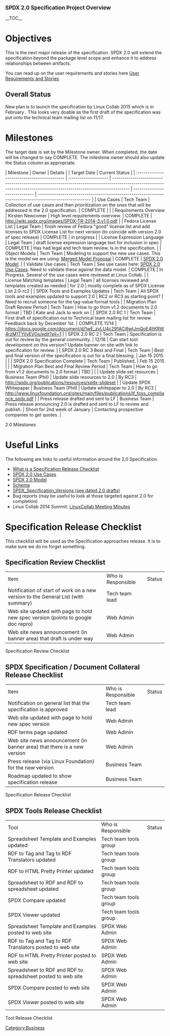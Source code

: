 **<big>SPDX 2.0 Specification Project Overview</big>**

\_\_TOC\_\_

  

# Objectives

This is the next major release of the specification. SPDX 2.0 will
extend the specification beyond the package level scope and enhance it
to address relationships between artifacts.

You can read up on the user requirements and stories here [User
Requirements and
Stories](http://wiki.spdx.org/images/SPDX-TR-2014-3.v1.0.pdf)

  

## Overall Status

New plan is to launch the specification by Linux Collab 2015 which is in
February . This looks very doable as the first draft of the
specification was put onto the technical team mailing list on 11/17.

  

# Milestones

The target date is set by the Milestone owner. When completed, the date
will be changed to say COMPLETE. The milestone owner should also update
the Status column as appropriate.

| Milestone                                   | Owner                | Details                                                                                                                                                              | | Target Date                 | Current Status                                                                                           |
| :------------------------------------------ | :------------------- | -------------------------------------------------------------------------------------------------------------------------------------------------------------------- | ----------------------------- | -------------------------------------------------------------------------------------------------------- |
| Use Cases                                   | Tech Team            | Collection of use cases and then prioritization on the ones that will be addressed in the 2.0 specification.                                                         | COMPLETE                      |                                                                                                          |
| Requirements Overview                       | Kirsten Newcomer     | High level requirements overview.                                                                                                                                    | COMPLETE                      | <http://wiki.spdx.org/images/SPDX-TR-2014-3.v1.0.pdf>                                                    |
| Fedora License List                         | Legal Team           | finish review of Fedora "good" license list and add licenses to SPDX License List for next version (to coincide with version 2.0 of spec release)                    | COMPLETE                      | in progress                                                                                              |
| License Expression Language                 | Legal Team           | draft license expression language text for inclusion in spec                                                                                                         | COMPLETE                      | Has had legal and tech team review. Is in the specification.                                             |
| Object Models                               | Tech Team            | Modeling to support the new use cases. This is the model we are using: [Merged Model Proposal](Technical_Team/Proposals/2012-02-01/Merged_Model_Proposal "wikilink") | COMPLETE                      | [SPDX 2.0 Model](Technical_Team/Model_2_0 "wikilink").                                                   |
| Validate Use cases                          | Tech Team            | See use cases here: [SPDX 2.0 Use Cases](Technical_Team/Use_Cases/2.0 "wikilink"). Need to validate these against the data model.                                    | COMPLETE                      | In Progress. Several of the use cases were reviewed at Linux Collab.                                     |
| License Matching templates                  | Legal Team           | all licenses reviewed and templates created as needed                                                                                                                | for 2.0                       | mostly complete as of SPDX License List 2.0-rc2                                                          |
| SPDX Tools and Examples Updates             | Tech Team            | All SPDX tools and examples updated to support 2.0                                                                                                                   | RC2 or RC3 as starting point? | Need to recruit someone for the tag-value format tools                                                   |
| Migration Plan Draft Review Period          | Tech Team            | How to go from v1.2 documents to 2.0 format                                                                                                                          | TBD                           | Kate and Jack to work on                                                                                 |
| SPDX 2.0 RC 1                               | Tech Team            | First draft of specification out to Technical team mailing list for review. Feedback back by December 1st.                                                           | COMPLETE 11/14                | <https://docs.google.com/document/d/1wE_zvLU4c291ACi9wIJmQoE4ltKRW4rzM1TYiIvEVOs/edit?pli=1>             |
| SPDX 2.0 RC 2                               | Tech Team            | Specification is out for review by the general community.                                                                                                            | 12/18                         | Can start tool development on this version? Update banner on site with link to specification for review. |
| SPDX 2.0 RC 3 Best and Final                | Tech Team            | Best and final version of the specification is out for a final blessing.                                                                                             | Jan 15 2015                   |                                                                                                          |
| SPDX 2.0 Specification Complete             | Tech Team            | Published.                                                                                                                                                           | Feb 15 2015                   |                                                                                                          |
| Migration Plan Best and Final Review Period | Tech Team            | How to go from v1.2 documents to 2.0 format                                                                                                                          | TBD                           |                                                                                                          |
| Update slide set resources                  | Business Team (Phil) | Update slide resources to 2.0                                                                                                                                        | By RC3                        | <http://spdx.org/publications/resources/spdx-slideset>                                                   |
| Update SPDX Whitepaper                      | Business Team (Phil) | Update whitepaper to 2.0                                                                                                                                             | By RC3                        | <http://www.linuxfoundation.org/sites/main/files/publications/lf_foss_compliance_spdx.pdf>               |
| Press release drafted and sent to LF        | Business Team        | Press release announcing 2.0 is drafted and sent to LF to review and publish.                                                                                        | Shoot for 2nd week of January | Contacting prospective companies to get quotes.                                                          |

2.0 Milestones

  

# Useful Links

The following are links to useful information around the 2.0
Specification.

  - [What is a Specification Release
    Checklist](Technical_Team/Spec_Release_Process "wikilink")
  - [SPDX 2.0 Use Cases](Technical_Team/Use_Cases/2.0 "wikilink")
  - [SPDX 2.0 Model ](Technical_Team/Model_2_0 "wikilink")
  - [Schema](http://spdx.org/rdf/ontology/spdx-2-0-rev-11/)
  - [ SPDX\_Specification\_Versions (see dated 2.0
    drafts)](Technical_Team/SPDX_Specification_Versions "wikilink")
  - Bug reports (may be useful to look at those targeted against 2.0 for
    completion)
  - Linux Collab 2014 Summit: [LinuxCollab Meeting
    Minutes](http://wiki.spdx.org/view/Technical_Team/Minutes/2014-03-25)

  

# Specification Release Checklist

This checklist will be used as the Specification approaches release. It
is to make sure we do no forget something.

## Specification Review Checklist

|                                                                                   |                    |        |
| --------------------------------------------------------------------------------- | ------------------ | ------ |
| Item                                                                              | Who is Responsible | Status |
| Notification of start of work on a new version to the General List (with summary) | Tech team lead     |        |
| Web site updated with page to hold new spec version (points to google doc repro)  | Web Admin          |        |
| Web site news announcement (in banner area) that draft is under way               | Web Admin          |        |

Specification Review Checklist

## SPDX Specification / Document Collateral Release Checklist

|                                                                         |                    |        |
| ----------------------------------------------------------------------- | ------------------ | ------ |
| Item                                                                    | Who is Responsible | Status |
| Notification on general list that the specification is approved         | Tech team lead     |        |
| Web site updated with page to hold new spec version                     | Web Admin          |        |
| RDF terms page updated                                                  | Web Admin          |        |
| Web site news announcement (in banner area) that there is a new version | Web Admin          |        |
| Press release (via Linux Foundation) for the new version                | Business Team      |        |
| Roadmap updated to show specification release                           | Business Team      |        |

Specification Release Checklist

## SPDX Tools Release Checklist

|                                                              |                       |        |
| ------------------------------------------------------------ | --------------------- | ------ |
| Tool                                                         | Who is Responsible    | Status |
| Spreadsheet Template and Examples updated                    | Tech team tools group |        |
| RDF to Tag and Tag to RDF Translators updated                | Tech team tools group |        |
| RDF to HTML Pretty Printer updated                           | Tech team tools group |        |
| Spreadsheet to RDF and RDF to spreadsheet updated            | Tech team tools group |        |
| SPDX Compare updated                                         | Tech team tools group |        |
| SPDX Viewer updated                                          | Tech team tools group |        |
| Spreadsheet Template and Examples posted to web site         | SPDX Web Admin        |        |
| RDF to Tag and Tag to RDF Translators posted to web site     | SPDX Web Admin        |        |
| RDF to HTML Pretty Printer posted to web site                | SPDX Web Admin        |        |
| Spreadsheet to RDF and RDF to spreadsheet posted to web site | SPDX Web Admin        |        |
| SPDX Compare posted to web site                              | SPDX Web Admin        |        |
| SPDX Viewer posted to web site                               | SPDX Web Admin        |        |

Tool Release Checklist

[Category:Business](Category:Business "wikilink")
